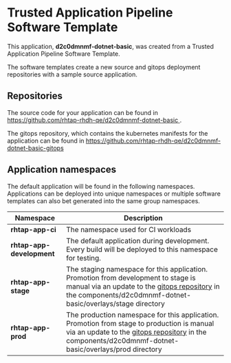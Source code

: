 # Trusted Application Pipeline Software Template

This application, **d2c0dmnmf-dotnet-basic**, was created from a Trusted Application Pipeline Software Template.

The software templates create a new source and gitops deployment repositories with a sample source application. 

## Repositories

The source code for your application can be found in [https://github.com/rhtap-rhdh-qe/d2c0dmnmf-dotnet-basic ](https://github.com/rhtap-rhdh-qe/d2c0dmnmf-dotnet-basic ).
 
The gitops repository, which contains the kubernetes manifests for the application can be found in 
[https://github.com/rhtap-rhdh-qe/d2c0dmnmf-dotnet-basic-gitops ](https://github.com/rhtap-rhdh-qe/d2c0dmnmf-dotnet-basic-gitops ) 

## Application namespaces 

The default application will be found in the following namespaces. Applications can be deployed into unique namespaces or multiple software templates can also bet generated into the same group namespaces.  

|  Namespace   |  Description   |  
| -------- | -------- |
| **rhtap-app-ci** | The namespace used for CI workloads |
| **rhtap-app-development** | The default application during development. Every build will be deployed to this namespace for testing. |
| **rhtap-app-stage** | The staging namespace for this application. Promotion from development to stage is manual via an update to the [gitops repository](https://github.com/rhtap-rhdh-qe/d2c0dmnmf-dotnet-basic-gitops ) in the components/d2c0dmnmf-dotnet-basic/overlays/stage directory |
| **rhtap-app-prod** | The production namespace for this application. Promotion from stage to production is manual via an update to the [gitops repository](https://github.com/rhtap-rhdh-qe/d2c0dmnmf-dotnet-basic-gitops ) in the components/d2c0dmnmf-dotnet-basic/overlays/prod directory |